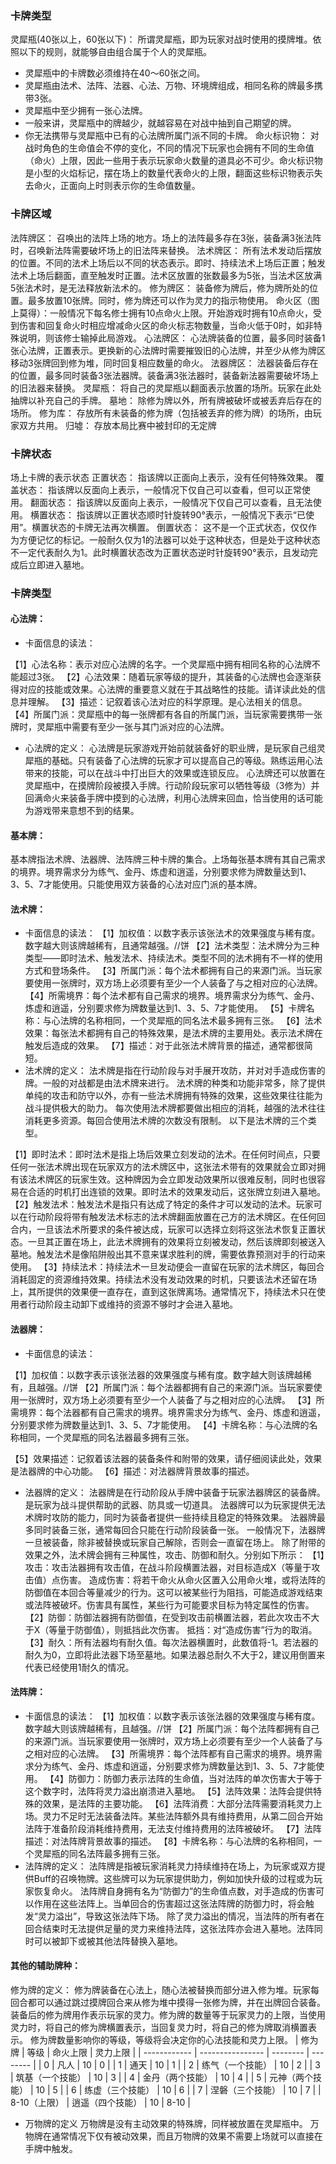 ### 卡牌类型

灵犀瓶(40张以上，60张以下)：
所谓灵犀瓶，即为玩家对战时使用的摸牌堆。依照以下的规则，就能够自由组合属于个人的灵犀瓶。
-	灵犀瓶中的卡牌数必须维持在40～60张之间。
-	灵犀瓶由法术、法阵、法器、心法、万物、环境牌组成，相同名称的牌最多携带3张。
-	灵犀瓶中至少拥有一张心法牌。
-	一般来讲，灵犀瓶中的牌越少，就越容易在对战中抽到自己期望的牌。
-	你无法携带与灵犀瓶中已有的心法牌所属门派不同的卡牌。
命火标识物：	对战时角色的生命值会不停的变化，不同的情况下玩家也会拥有不同的生命值（命火）上限，因此一些用于表示玩家命火数量的道具必不可少。命火标识物是小型的火焰标记，摆在场上的数量代表命火的上限，翻面这些标识物表示失去命火，正面向上时则表示你的生命值数量。

### 卡牌区域

法阵牌区：	召唤出的法阵上场的地方。场上的法阵最多存在3张，装备满3张法阵时，召唤新法阵需要破坏场上的旧法阵来替换。
法术牌区：	所有法术发动后摆放的位置。不同的法术上场后以不同的状态表示。即时、持续法术上场后正置；触发法术上场后翻面，直至触发时正置。法术区放置的张数最多为5张，当法术区放满5张法术时，是无法释放新法术的。
修为牌区：	装备修为牌后，修为牌所处的位置。最多放置10张牌。同时，修为牌还可以作为灵力的指示物使用。
命火区（图上莫得）：一般情况下每名修士拥有10点命火上限。开始游戏时拥有10点命火，受到伤害和回复命火时相应增减命火区的命火标志物数量，当命火低于0时，如非特殊说明，则该修士输掉此局游戏。
心法牌区：	心法牌装备的位置，最多同时装备1张心法牌，正置表示。更换新的心法牌时需要摧毁旧的心法牌，并至少从修为牌区移动3张牌回到修为堆，同时回复相应数量的命火。
法器牌区：	法器装备后存在的位置，最多同时装备3张法器牌。装备满3张法器时，装备新法器需要破坏场上的旧法器来替换。
灵犀瓶：	将自己的灵犀瓶以翻面表示放置的场所。玩家在此处抽牌以补充自己的手牌。
墓地：	除修为牌以外，所有牌被破坏或被丢弃后存在的场所。
修为库：	存放所有未装备的修为牌（包括被丢弃的修为牌）的场所，由玩家双方共用。
归墟：	存放本局比赛中被封印的无定牌

### 卡牌状态

场上卡牌的表示状态
正置状态：	指该牌以正面向上表示，没有任何特殊效果。
覆盖状态：	指该牌以反面向上表示，一般情况下仅自己可以查看，但可以正常使用。
翻面状态：	指该牌以反面向上表示，一般情况下仅自己可以查看，且无法使用。
横置状态：	指该牌以正置状态顺时针旋转90°表示，一般情况下表示“已使用”。横置状态的卡牌无法再次横置。
倒置状态：	这不是一个正式状态，仅仅作为方便记忆的标记。一般耐久仅为1的法器可以处于这种状态，但是处于这种状态不一定代表耐久为1。此时横置状态改为正置状态逆时针旋转90°表示，且发动完成后立即进入墓地。

### 卡牌类型
#### 心法牌：
-	卡面信息的读法：
 
【1】心法名称：表示对应心法牌的名字。一个灵犀瓶中拥有相同名称的心法牌不能超过3张。
【2】心法效果：随着玩家等级的提升，其装备的心法牌也会逐渐获得对应的技能或效果。心法牌的重要意义就在于其战略性的技能。请详读此处的信息并理解。
【3】描述：记叙着该心法对应的科学原理。是心法相关的信息。
【4】所属门派：灵犀瓶中的每一张牌都有各自的所属门派，当玩家需要携带一张牌时，灵犀瓶中需要有至少一张与其门派对应的心法牌。
-	心法牌的定义：
心法牌是玩家游戏开始前就装备好的职业牌，是玩家自己组灵犀瓶的基础。只有装备了心法牌的玩家才可以提高自己的等级。熟练运用心法带来的技能，可以在战斗中打出巨大的效果或连锁反应。
心法牌还可以放置在灵犀瓶中，在摸牌阶段被摸入手牌。行动阶段玩家可以牺牲等级（3修为）并回满命火来装备手牌中摸到的心法牌，利用心法牌来回血，恰当使用的话可能为游戏带来意想不到的结果。

#### 基本牌：
基本牌指法术牌、法器牌、法阵牌三种卡牌的集合。上场每张基本牌有其自己需求的境界。境界需求分为练气、金丹、炼虚和逍遥，分别要求修为牌数量达到1、3、5、7才能使用。只能使用双方装备的心法对应门派的基本牌。

#### 法术牌：
-	卡面信息的读法： 
【1】加权值：以数字表示该张法术的效果强度与稀有度。数字越大则该牌越稀有，且通常越强。//饼
【2】法术类型：法术牌分为三种类型——即时法术、触发法术、持续法术。类型不同的法术拥有不一样的使用方式和登场条件。
【3】所属门派：每个法术都拥有自己的来源门派。当玩家要使用一张牌时，双方场上必须要有至少一个人装备了与之相对应的心法牌。
【4】所需境界：每个法术都有自己需求的境界。境界需求分为练气、金丹、炼虚和逍遥，分别要求修为牌数量达到1、3、5、7才能使用。
【5】卡牌名称：与心法牌的名称相同，一个灵犀瓶的同名法术最多拥有三张。
【6】法术效果：每张法术都拥有自己的特殊效果，是法术牌的主要用处。表示法术牌在触发后造成的效果。
【7】描述：对于此张法术牌背景的描述，通常都很简短。
-	法术牌的定义：
法术牌是指在行动阶段与对手展开攻防，并对对手造成伤害的牌。一般的对战都是由法术牌来进行。
法术牌的种类和功能非常多，除了提供单纯的攻击和防守以外，亦有一些法术牌拥有特殊的效果，这些效果往往能为战斗提供极大的助力。
每次使用法术牌都要做出相应的消耗，越强的法术往往消耗更多资源。每回合使用法术牌的次数没有限制。
以下是法术牌的三个类型。

【1】即时法术：即时法术是指上场后效果立刻发动的法术。在任何时间点，只要任何一张法术牌出现在玩家双方的法术牌区中，这张法术带有的效果就会立即对拥有该法术牌区的玩家生效。这种牌因为会立即发动效果所以很难反制，同时也很容易在合适的时机打出连锁的效果。即时法术的效果发动后，这张牌立刻进入墓地。
【2】触发法术：触发法术是指只有达成了特定的条件才可以发动的法术。玩家可以在行动阶段将带有触发法术标志的法术牌翻面放置在己方的法术牌区。在任何回合内，一旦该法术所要求的条件被达成，玩家可以选择立刻将这张法术恢复正置状态。一旦其正置在场上，此法术牌拥有的效果将立刻被发动，然后该牌即刻被送入墓地。触发法术是像陷阱般出其不意来谋求胜利的牌，需要依靠预测对手的行动来使用。
【3】持续法术：持续法术一旦发动便会一直留在玩家的法术牌区，每回合消耗固定的资源维持效果。持续法术没有发动效果的时机，只要该法术还留在场上，其所提供的效果便一直存在，直到这张牌离场。通常情况下，持续法术只在使用者行动阶段主动卸下或维持的资源不够时才会进入墓地。

#### 法器牌：
-	卡面信息的读法：
 
【1】加权值：以数字表示该张法器的效果强度与稀有度。数字越大则该牌越稀有，且越强。//饼
【2】所属门派：每个法器都拥有自己的来源门派。当玩家要使用一张牌时，双方场上必须要有至少一个人装备了与之相对应的心法牌。
【3】所需境界：每个法器都有自己需求的境界。境界需求分为练气、金丹、炼虚和逍遥，分别要求修为牌数量达到1、3、5、7才能使用。
【4】卡牌名称：与心法牌的名称相同，一个灵犀瓶的同名法器最多拥有三张。

【5】效果描述：记叙着该法器的装备条件和附带的效果，请仔细阅读此处，效果是法器牌的中心功能。
【6】描述：对法器牌背景故事的描述。
-	法器牌的定义：
法器牌是在行动阶段从手牌中装备于玩家法器牌区的装备牌。是玩家为战斗提供帮助的武器、防具或一切道具。
法器牌可以为玩家提供无法术牌时攻防的能力，同时为装备者提供一些持续且稳定的特殊效果。
法器牌最多同时装备三张，通常每回合只能在行动阶段装备一张。
一般情况下，法器牌一旦被装备，除非被替换或玩家自己解除，否则会一直留在场上。
除了附带的效果之外，法术牌会拥有三种属性，攻击、防御和耐久。分别如下所示：
【1】攻击：攻击法器拥有攻击值，在战斗阶段横置法器，对目标造成X（等量于攻击值）点伤害。
造成伤害：将若干命火从命火区置入公用命火堆，或将法阵的防御值在本回合等量减少的行为。这可以被某些行为阻挡，可能造成游戏结束或法阵被破坏。伤害具有属性，某些行为可能要求目标为特定属性的伤害。
【2】防御：防御法器拥有防御值，在受到攻击前横置法器，若此次攻击不大于X（等量于防御值），则抵挡此次伤害。
抵挡：对“造成伤害”行为的取消。
【3】耐久：所有法器均有耐久值。每次法器横置时，此数值将-1。若法器的耐久为0，立即将此法器下场至墓地。如果法器总耐久不大于2，建议用倒置来代表已经使用1耐久的情况。


#### 法阵牌：
-	卡面信息的读法：
【1】加权值：以数字表示该张法器的效果强度与稀有度。数字越大则该牌越稀有，且越强。//饼
【2】所属门派：每个法阵都拥有自己的来源门派。当玩家要使用一张牌时，双方场上必须要有至少一个人装备了与之相对应的心法牌。
【3】所需境界：每个法阵都有自己需求的境界。境界需求分为练气、金丹、炼虚和逍遥，分别要求修为牌数量达到1、3、5、7才能使用。
【4】防御力：防御力表示法阵的生命值，当对法阵的单次伤害大于等于这个数字时，法阵将灵力溢出崩溃进入墓地。
【5】法阵效果：法阵会提供特殊的效果，是法阵的主要功能。
【6】法阵消费：大部分法阵需要消耗灵力上场。灵力不足时无法装备法阵。某些法阵额外具有维持费用，从第二回合开始法阵于准备阶段消耗维持费用，无法支付维持费用的法阵被破坏。
【7】法阵描述：对法阵牌背景故事的描述。
【8】卡牌名称：与心法牌的名称相同，一个灵犀瓶的同名法阵最多拥有三张。
-	法阵牌的定义：
法阵牌是指被玩家消耗灵力持续维持在场上，为玩家或双方提供Buff的召唤物牌。这些牌可以为玩家提供助力，例如加快升级的过程或为玩家恢复命火。
法阵牌自身拥有名为“防御力”的生命值点数，对手造成的伤害可以作用在这些法阵上。当单回合的伤害超过这张法阵牌的防御力时，将会触发“灵力溢出”，导致这张法阵下场。
除了灵力溢出的情况，当法阵的所有者在回合结束时无法提供足量的灵力来维持法阵，这张法阵亦会进入墓地。法阵同时可以被卸下或被其他法阵替换入墓地。


#### 其他的辅助牌种：
修为牌的定义：
修为牌装备在心法上，随心法被替换而部分进入修为堆。玩家每回合都可以通过跳过摸牌回合来从修为堆中摸得一张修为牌，并在出牌回合装备。
装备后的修为牌用作表示玩家的灵力。修为牌的数量等于玩家灵力的上限，当使用灵力时，将自己的修为牌横置表示，当回复灵力时，将自己的修为牌取消横置表示。
修为牌数量影响你的等级，等级将会决定你的心法技能和灵力上限。
| 修为牌       | 等级             | 命火上限 | 灵力上限 |
| ------------ | ---------------- | -------- | -------- |
| 0            | 凡人             | 10       | 0        |
| 1            | 通天             | 10       | 1        |
| 2            | 练气（一个技能） | 10       | 2        |
| 3            | 筑基（一个技能） | 10       | 3        |
| 4            | 金丹（两个技能） | 10       | 4        |
| 5            | 元神（两个技能） | 10       | 5        |
| 6            | 练虚（三个技能） | 10       | 6        |
| 7            | 涅磐（三个技能） | 10       | 7        |
| 8-10（上限） | 逍遥（四个技能） | 10       | 8-10     |

-	万物牌的定义
万物牌是没有主动效果的特殊牌，同样被放置在灵犀瓶中。
万物牌在通常情况下仅有被动效果，而且万物牌的效果不需要上场就可以直接在手牌中触发。